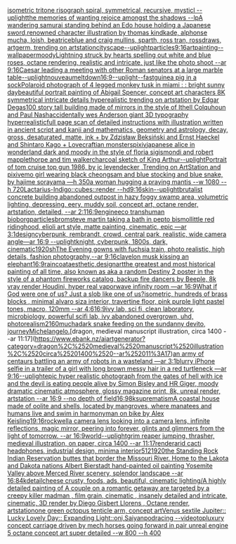 [isometric tritone risograph spiral, symmetrical, recursive, mysticl --uplight](https://www.ebank.nz/aiartgenerator?category=isometric%2520tritone%2520risograph%2520spiral%2C%2520symmetrical%2C%2520recursive%2C%2520mysticl%2520--uplight)[the memories of wanting rejoice amongst the shadows --lp](https://www.ebank.nz/aiartgenerator?category=the%2520memories%2520of%2520wanting%2520rejoice%2520amongst%2520the%2520shadows%2520--lp)[A wandering samurai standing behind an Edo house holding a Japanese sword,renowned character illustration by thomas kindkade, alphonse mucha, loish, beatriceblue and craig mullins, sparth, ross tran, rossdraws, artgerm, trending on artstation](https://www.ebank.nz/aiartgenerator?category=A%2520wandering%2520samurai%2520standing%2520behind%2520an%2520Edo%2520house%2520holding%2520a%2520Japanese%2520sword%2Crenowned%2520character%2520illustration%2520by%2520thomas%2520kindkade%2C%2520alphonse%2520mucha%2C%2520loish%2C%2520beatriceblue%2520and%2520craig%2520mullins%2C%2520sparth%2C%2520ross%2520tran%2C%2520rossdraws%2C%2520artgerm%2C%2520trending%2520on%2520artstation)[cityscape](https://www.ebank.nz/aiartgenerator?category=cityscape)[--uplight](https://www.ebank.nz/aiartgenerator?category=--uplight)[particles](https://www.ebank.nz/aiartgenerator?category=particles)[9:16](https://www.ebank.nz/aiartgenerator?category=9%3A16)[art](https://www.ebank.nz/aiartgenerator?category=art)[painting](https://www.ebank.nz/aiartgenerator?category=painting)[--wallpaper](https://www.ebank.nz/aiartgenerator?category=--wallpaper)[moody](https://www.ebank.nz/aiartgenerator?category=moody)[Lightning struck by hearts spelling out white and blue roses, octane rendering, realistic and intricate, just like the photo shoot --ar 9:16](https://www.ebank.nz/aiartgenerator?category=Lightning%2520struck%2520by%2520hearts%2520spelling%2520out%2520white%2520and%2520blue%2520roses%2C%2520octane%2520rendering%2C%2520realistic%2520and%2520intricate%2C%2520just%2520like%2520the%2520photo%2520shoot%2520--ar%25209%3A16)[Caesar leading a meeting with other Roman senators at a large marble table](https://www.ebank.nz/aiartgenerator?category=Caesar%2520leading%2520a%2520meeting%2520with%2520other%2520Roman%2520senators%2520at%2520a%2520large%2520marble%2520table)[--uplight](https://www.ebank.nz/aiartgenerator?category=--uplight)[nouveau](https://www.ebank.nz/aiartgenerator?category=nouveau)[meltdown](https://www.ebank.nz/aiartgenerator?category=meltdown)[16:9](https://www.ebank.nz/aiartgenerator?category=16%3A9)[--uplight](https://www.ebank.nz/aiartgenerator?category=--uplight)[--fast](https://www.ebank.nz/aiartgenerator?category=--fast)[guinea pig in a sock](https://www.ebank.nz/aiartgenerator?category=guinea%2520pig%2520in%2520a%2520sock)[Polaroid photograph of 4 legged monkey tusk in miami : : bright sunny day](https://www.ebank.nz/aiartgenerator?category=Polaroid%2520photograph%2520of%25204%2520legged%2520monkey%2520tusk%2520in%2520miami%2520%3A%2520%3A%2520bright%2520sunny%2520day)[beautiful portrait painting of Abigail Spencer, concept art characters 8K symmetrical intricate details hyperealistic trending on artstation by Edgar Degas](https://www.ebank.nz/aiartgenerator?category=beautiful%2520portrait%2520painting%2520of%2520Abigail%2520Spencer%2C%2520concept%2520art%2520characters%25208K%2520symmetrical%2520intricate%2520details%2520hyperealistic%2520trending%2520on%2520artstation%2520by%2520Edgar%2520Degas)[100 story tall building made of mirrors in the style of Ithell Colquhoun and Paul Nash](https://www.ebank.nz/aiartgenerator?category=100%2520story%2520tall%2520building%2520made%2520of%2520mirrors%2520in%2520the%2520style%2520of%2520Ithell%2520Colquhoun%2520and%2520Paul%2520Nash)[accidentally wes Anderson giant  3D typography hyperrealistic](https://www.ebank.nz/aiartgenerator?category=accidentally%2520wes%2520Anderson%2520giant%2520%25203D%2520typography%2520hyperrealistic)[full page scan of detailed instructions with illustration written in ancient script and kanji and mathematics, geometry and astrology, decay, gross, desaturated, matte, ink + by Zdzisław Beksiński and Ernst Haeckel and Shintaro Kago + Lovecraftian monsters](https://www.ebank.nz/aiartgenerator?category=full%2520page%2520scan%2520of%2520detailed%2520instructions%2520with%2520illustration%2520written%2520in%2520ancient%2520script%2520and%2520kanji%2520and%2520mathematics%2C%2520geometry%2520and%2520astrology%2C%2520decay%2C%2520gross%2C%2520desaturated%2C%2520matte%2C%2520ink%2520%2B%2520by%2520Zdzis%C5%82aw%2520Beksi%C5%84ski%2520and%2520Ernst%2520Haeckel%2520and%2520Shintaro%2520Kago%2520%2B%2520Lovecraftian%2520monsters)[pixiv](https://www.ebank.nz/aiartgenerator?category=pixiv)[japanese alice in wonderland dark and moody in the style of floria sigismondi and robert mapplethorpe and tim walker](https://www.ebank.nz/aiartgenerator?category=japanese%2520alice%2520in%2520wonderland%2520dark%2520and%2520moody%2520in%2520the%2520style%2520of%2520floria%2520sigismondi%2520and%2520robert%2520mapplethorpe%2520and%2520tim%2520walker)[charcoal sketch of King Arthur](https://www.ebank.nz/aiartgenerator?category=charcoal%2520sketch%2520of%2520King%2520Arthur)[--uplight](https://www.ebank.nz/aiartgenerator?category=--uplight)[Portrait of tom cruise top gun 1986, by jc leyendecker ,Trending on ArtStation and pixiv](https://www.ebank.nz/aiartgenerator?category=Portrait%2520of%2520tom%2520cruise%2520top%2520gun%25201986%2C%2520by%2520jc%2520leyendecker%2520%2CTrending%2520on%2520ArtStation%2520and%2520pixiv)[emo girl wearing black cheongsam and blue stocking and blue snake, by hajime sorayama —h 350](https://www.ebank.nz/aiartgenerator?category=emo%2520girl%2520wearing%2520black%2520cheongsam%2520and%2520blue%2520stocking%2520and%2520blue%2520snake%2C%2520by%2520hajime%2520sorayama%2520%E2%80%94h%2520350)[a woman hugging a praying mantis --w 1080 --h 720](https://www.ebank.nz/aiartgenerator?category=a%2520woman%2520hugging%2520a%2520praying%2520mantis%2520--w%25201080%2520--h%2520720)[Lactarius-Indigo::cubes::render --hd](https://www.ebank.nz/aiartgenerator?category=Lactarius-Indigo%3A%3Acubes%3A%3Arender%2520--hd)[9:16](https://www.ebank.nz/aiartgenerator?category=9%3A16)[skin](https://www.ebank.nz/aiartgenerator?category=skin)[--uplight](https://www.ebank.nz/aiartgenerator?category=--uplight)[brutalist concrete building abandoned outpost in hazy foggy swamp area, volumetric lighting, depressing, eery, muddy soil, concept art, octane render, artstation, detailed, --ar 2:1](https://www.ebank.nz/aiartgenerator?category=brutalist%2520concrete%2520building%2520abandoned%2520outpost%2520in%2520hazy%2520foggy%2520swamp%2520area%2C%2520volumetric%2520lighting%2C%2520depressing%2C%2520eery%2C%2520muddy%2520soil%2C%2520concept%2520art%2C%2520octane%2520render%2C%2520artstation%2C%2520detailed%2C%2520--ar%25202%3A1)[16:9](https://www.ebank.nz/aiartgenerator?category=16%3A9)[engine](https://www.ebank.nz/aiartgenerator?category=engine)[eco transhuman bioborg](https://www.ebank.nz/aiartgenerator?category=eco%2520transhuman%2520bioborg)[particles](https://www.ebank.nz/aiartgenerator?category=particles)[brom](https://www.ebank.nz/aiartgenerator?category=brom)[steve martin taking a bath in pepto bismol](https://www.ebank.nz/aiartgenerator?category=steve%2520martin%2520taking%2520a%2520bath%2520in%2520pepto%2520bismol)[little red ridinghood, elioli art style, matte painting, cinematic, epic —ar 3:1](https://www.ebank.nz/aiartgenerator?category=little%2520red%2520ridinghood%2C%2520elioli%2520art%2520style%2C%2520matte%2520painting%2C%2520cinematic%2C%2520epic%2520%E2%80%94ar%25203%3A1)[design](https://www.ebank.nz/aiartgenerator?category=design)[cyberpunk, rembrandt, crowd, central park, realistic, wide camera angle—ar 16:9 --uplight](https://www.ebank.nz/aiartgenerator?category=cyberpunk%2C%2520rembrandt%2C%2520crowd%2C%2520central%2520park%2C%2520realistic%2C%2520wide%2520camera%2520angle%E2%80%94ar%252016%3A9%2520--uplight)[knight, cyberpunk, 1800s, dark, cinematic](https://www.ebank.nz/aiartgenerator?category=knight%2C%2520cyberpunk%2C%25201800s%2C%2520dark%2C%2520cinematic)[1920](https://www.ebank.nz/aiartgenerator?category=1920)[sh](https://www.ebank.nz/aiartgenerator?category=sh)[The Evening gowns with fuchsia train, photo realistic, high details, fashion photography,--ar 9:16](https://www.ebank.nz/aiartgenerator?category=The%2520Evening%2520gowns%2520with%2520fuchsia%2520train%2C%2520photo%2520realistic%2C%2520high%2520details%2C%2520fashion%2520photography%2C--ar%25209%3A16)[clay](https://www.ebank.nz/aiartgenerator?category=clay)[elon musk kissing an elephant](https://www.ebank.nz/aiartgenerator?category=elon%2520musk%2520kissing%2520an%2520elephant)[16:9](https://www.ebank.nz/aiartgenerator?category=16%3A9)[raincoat](https://www.ebank.nz/aiartgenerator?category=raincoat)[aesthetic](https://www.ebank.nz/aiartgenerator?category=aesthetic)[,design](https://www.ebank.nz/aiartgenerator?category=%2Cdesign)[art](https://www.ebank.nz/aiartgenerator?category=art)[the greatest and most historical painting of all time, also known as aka a random Destiny 2 poster in the style of a phantom fireworks catalog, backup fire dancers by Beeple, 8k vray render Houdini, hyper real vaporwave infinity room —ar 16:9](https://www.ebank.nz/aiartgenerator?category=the%2520greatest%2520and%2520most%2520historical%2520painting%2520of%2520all%2520time%2C%2520also%2520known%2520as%2520aka%2520a%2520random%2520Destiny%25202%2520poster%2520in%2520the%2520style%2520of%2520a%2520phantom%2520fireworks%2520catalog%2C%2520backup%2520fire%2520dancers%2520by%2520Beeple%2C%25208k%2520vray%2520render%2520Houdini%2C%2520hyper%2520real%2520vaporwave%2520infinity%2520room%2520%E2%80%94ar%252016%3A9)[What if God were one of us? Just a slob like one of us?](https://www.ebank.nz/aiartgenerator?category=What%2520if%2520God%2520were%2520one%2520of%2520us%3F%2520Just%2520a%2520slob%2520like%2520one%2520of%2520us%3F)[isometric, hundreds of brass blocks , minimal alvaro siza interior, travertine floor, pink purple light pastel tones, macro, 120mm  --ar 4:6](https://www.ebank.nz/aiartgenerator?category=isometric%2C%2520hundreds%2520of%2520brass%2520blocks%2520%2C%2520minimal%2520alvaro%2520siza%2520interior%2C%2520travertine%2520floor%2C%2520pink%2520purple%2520light%2520pastel%2520tones%2C%2520macro%2C%2520120mm%2520%2520--ar%25204%3A6)[16:9](https://www.ebank.nz/aiartgenerator?category=16%3A9)[ivy lab, sci fi, clean laboratory, microbiology, powerful scifi lab, ivy abandoned overgrown, uhd, photorealism](https://www.ebank.nz/aiartgenerator?category=ivy%2520lab%2C%2520sci%2520fi%2C%2520clean%2520laboratory%2C%2520microbiology%2C%2520powerful%2520scifi%2520lab%2C%2520ivy%2520abandoned%2520overgrown%2C%2520uhd%2C%2520photorealism)[](https://www.ebank.nz/aiartgenerator?category=)[2160](https://www.ebank.nz/aiartgenerator?category=2160)[mucha](https://www.ebank.nz/aiartgenerator?category=mucha)[dark snake feeding on the sun](https://www.ebank.nz/aiartgenerator?category=dark%2520snake%2520feeding%2520on%2520the%2520sun)[danny devito, journey](https://www.ebank.nz/aiartgenerator?category=danny%2520devito%2C%2520journey)[Michelangelo.](https://www.ebank.nz/aiartgenerator?category=Michelangelo.)[dragon, medieval manuscript illustration, circa 1400 --ar 11:17](https://www.ebank.nz/aiartgenerator?category=dragon%2C%2520medieval%2520manuscript%2520illustration%2C%2520circa%25201400%2520--ar%252011%3A17)[an army of centaurs battling an army of robots in a wasteland —ar 3:1](https://www.ebank.nz/aiartgenerator?category=an%2520army%2520of%2520centaurs%2520battling%2520an%2520army%2520of%2520robots%2520in%2520a%2520wasteland%2520%E2%80%94ar%25203%3A1)[blurry iPhone selfie in a trailer of a girl with long brown messy hair in a red turtleneck —ar 9:16](https://www.ebank.nz/aiartgenerator?category=blurry%2520iPhone%2520selfie%2520in%2520a%2520trailer%2520of%2520a%2520girl%2520with%2520long%2520brown%2520messy%2520hair%2520in%2520a%2520red%2520turtleneck%2520%E2%80%94ar%25209%3A16)[--uplight](https://www.ebank.nz/aiartgenerator?category=--uplight)[epic hyper realistic photograph from the gates of hell with ice and the devil is eating people alive by Simon Bisley and HR Giger, moody dramatic cinematic atmosphere, glossy magazine print, 8k, unreal render, artstation --ar 16:9 --no depth of field](https://www.ebank.nz/aiartgenerator?category=epic%2520hyper%2520realistic%2520photograph%2520from%2520the%2520gates%2520of%2520hell%2520with%2520ice%2520and%2520the%2520devil%2520is%2520eating%2520people%2520alive%2520by%2520Simon%2520Bisley%2520and%2520HR%2520Giger%2C%2520moody%2520dramatic%2520cinematic%2520atmosphere%2C%2520glossy%2520magazine%2520print%2C%25208k%2C%2520unreal%2520render%2C%2520artstation%2520--ar%252016%3A9%2520--no%2520depth%2520of%2520field)[16:9](https://www.ebank.nz/aiartgenerator?category=16%3A9)[8k](https://www.ebank.nz/aiartgenerator?category=8k)[suprematism](https://www.ebank.nz/aiartgenerator?category=suprematism)[A coastal house made of oolite and shells, located by mangroves, where manatees and humans live and swim in harmony](https://www.ebank.nz/aiartgenerator?category=A%2520coastal%2520house%2520made%2520of%2520oolite%2520and%2520shells%2C%2520located%2520by%2520mangroves%2C%2520where%2520manatees%2520and%2520humans%2520live%2520and%2520swim%2520in%2520harmony)[man on bike by Alex Keisling](https://www.ebank.nz/aiartgenerator?category=man%2520on%2520bike%2520by%2520Alex%2520Keisling)[1](https://www.ebank.nz/aiartgenerator?category=1)[9:16](https://www.ebank.nz/aiartgenerator?category=9%3A16)[rockwell](https://www.ebank.nz/aiartgenerator?category=rockwell)[a camera lens looking into a camera lens, infinite reflections, magic mirror, peering into forever, glints and glimmers from the light of tomorrow. --ar 16:9](https://www.ebank.nz/aiartgenerator?category=a%2520camera%2520lens%2520looking%2520into%2520a%2520camera%2520lens%2C%2520infinite%2520reflections%2C%2520magic%2520mirror%2C%2520peering%2520into%2520forever%2C%2520glints%2520and%2520glimmers%2520from%2520the%2520light%2520of%2520tomorrow.%2520--ar%252016%3A9)[world](https://www.ebank.nz/aiartgenerator?category=world)[--uplight](https://www.ebank.nz/aiartgenerator?category=--uplight)[grim reaper jumping, thrasher, medieval illustration, on paper, circa 1400 --ar 11:17](https://www.ebank.nz/aiartgenerator?category=grim%2520reaper%2520jumping%2C%2520thrasher%2C%2520medieval%2520illustration%2C%2520on%2520paper%2C%2520circa%25201400%2520--ar%252011%3A17)[render](https://www.ebank.nz/aiartgenerator?category=render)[arid cacti headphones, industrial design, minima interior](https://www.ebank.nz/aiartgenerator?category=arid%2520cacti%2520headphones%2C%2520industrial%2520design%2C%2520minima%2520interior)[512](https://www.ebank.nz/aiartgenerator?category=512)[1920](https://www.ebank.nz/aiartgenerator?category=1920)[the Standing Rock Indian Reservation buttes that border the Missouri River. Home to the Lakota and Dakota nations Albert Bierstadt hand-painted oil painting Yosemite Valley above Merced River scenery, splendor landscape --ar 16:8](https://www.ebank.nz/aiartgenerator?category=the%2520Standing%2520Rock%2520Indian%2520Reservation%2520buttes%2520that%2520border%2520the%2520Missouri%2520River.%2520Home%2520to%2520the%2520Lakota%2520and%2520Dakota%2520nations%2520Albert%2520Bierstadt%2520hand-painted%2520oil%2520painting%2520Yosemite%2520Valley%2520above%2520Merced%2520River%2520scenery%2C%2520splendor%2520landscape%2520--ar%252016%3A8)[4k](https://www.ebank.nz/aiartgenerator?category=4k)[detail](https://www.ebank.nz/aiartgenerator?category=detail)[cheese crusty, foods, ads, beautiful, cinematic lighting](https://www.ebank.nz/aiartgenerator?category=cheese%2520crusty%2C%2520foods%2C%2520ads%2C%2520beautiful%2C%2520cinematic%2520lighting)[/A highly detailed painting of A couple on a romantic getaway are targeted by a creepy killer madman  , film grain, cinematic , insanely detailed and intricate, cinematic, 3D render by Diego Gisbert Llorens , Octane render, artstation](https://www.ebank.nz/aiartgenerator?category=/A%2520highly%2520detailed%2520painting%2520of%2520A%2520couple%2520on%2520a%2520romantic%2520getaway%2520are%2520targeted%2520by%2520a%2520creepy%2520killer%2520madman%2520%2520%2C%2520film%2520grain%2C%2520cinematic%2520%2C%2520insanely%2520detailed%2520and%2520intricate%2C%2520cinematic%2C%25203D%2520render%2520by%2520Diego%2520Gisbert%2520Llorens%2520%2C%2520Octane%2520render%2C%2520artstation)[one green octopus tenticle arm, concept art](https://www.ebank.nz/aiartgenerator?category=one%2520green%2520octopus%2520tenticle%2520arm%2C%2520concept%2520art)[Venus sextile Jupiter:: Lucky Lovely Day:: Expanding Light::](https://www.ebank.nz/aiartgenerator?category=Venus%2520sextile%2520Jupiter%3A%3A%2520Lucky%2520Lovely%2520Day%3A%3A%2520Expanding%2520Light%3A%3A)[oni,Saiyan](https://www.ebank.nz/aiartgenerator?category=oni%2CSaiyan)[podracing --video](https://www.ebank.nz/aiartgenerator?category=podracing%2520--video)[top](https://www.ebank.nz/aiartgenerator?category=top)[luxury concept carriage driven by mech horses  going forward in pair unreal engine 5 octane  concept art super detailed   --w 800 --h 400](https://www.ebank.nz/aiartgenerator?category=luxury%2520concept%2520carriage%2520driven%2520by%2520mech%2520horses%2520%2520going%2520forward%2520in%2520pair%2520unreal%2520engine%25205%2520octane%2520%2520concept%2520art%2520super%2520detailed%2520%2520%2520--w%2520800%2520--h%2520400)